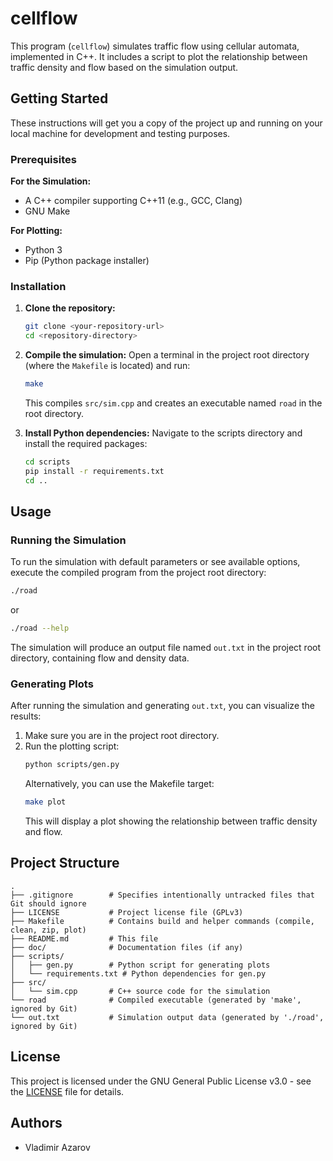 # cellflow

This program (`cellflow`) simulates traffic flow using cellular automata, implemented in C++. It includes a script to plot the relationship between traffic density and flow based on the simulation output.

## Getting Started

These instructions will get you a copy of the project up and running on your local machine for development and testing purposes.

### Prerequisites

**For the Simulation:**
*   A C++ compiler supporting C++11 (e.g., GCC, Clang)
*   GNU Make

**For Plotting:**
*   Python 3
*   Pip (Python package installer)

### Installation

1.  **Clone the repository:**
    ```bash
    git clone <your-repository-url>
    cd <repository-directory>
    ```
2.  **Compile the simulation:**
    Open a terminal in the project root directory (where the `Makefile` is located) and run:
    ```bash
    make
    ```
    This compiles `src/sim.cpp` and creates an executable named `road` in the root directory.

3.  **Install Python dependencies:**
    Navigate to the scripts directory and install the required packages:
    ```bash
    cd scripts
    pip install -r requirements.txt
    cd ..
    ```

## Usage

### Running the Simulation

To run the simulation with default parameters or see available options, execute the compiled program from the project root directory:

```bash
./road
```
or
```bash
./road --help
```

The simulation will produce an output file named `out.txt` in the project root directory, containing flow and density data.

### Generating Plots

After running the simulation and generating `out.txt`, you can visualize the results:

1.  Make sure you are in the project root directory.
2.  Run the plotting script:
    ```bash
    python scripts/gen.py
    ```
    Alternatively, you can use the Makefile target:
    ```bash
    make plot
    ```
    This will display a plot showing the relationship between traffic density and flow.

## Project Structure

```
.
├── .gitignore        # Specifies intentionally untracked files that Git should ignore
├── LICENSE           # Project license file (GPLv3)
├── Makefile          # Contains build and helper commands (compile, clean, zip, plot)
├── README.md         # This file
├── doc/              # Documentation files (if any)
├── scripts/
│   ├── gen.py        # Python script for generating plots
│   └── requirements.txt # Python dependencies for gen.py
├── src/
│   └── sim.cpp       # C++ source code for the simulation
└── road              # Compiled executable (generated by 'make', ignored by Git)
└── out.txt           # Simulation output data (generated by './road', ignored by Git)
```

## License

This project is licensed under the GNU General Public License v3.0 - see the [LICENSE](LICENSE) file for details.

## Authors

*   Vladimir Azarov